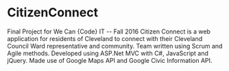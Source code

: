 # CitizenConnect
Final Project for We Can {Code} IT -- Fall 2016
Citizen Connect is a web application for residents of Cleveland to connect with their Cleveland Council Ward representative and community. 
Team written using Scrum and Agile methods. Developed using ASP.Net MVC with C#, JavaScript and jQuery. Made use of Google Maps API and Google Civic Information API.
